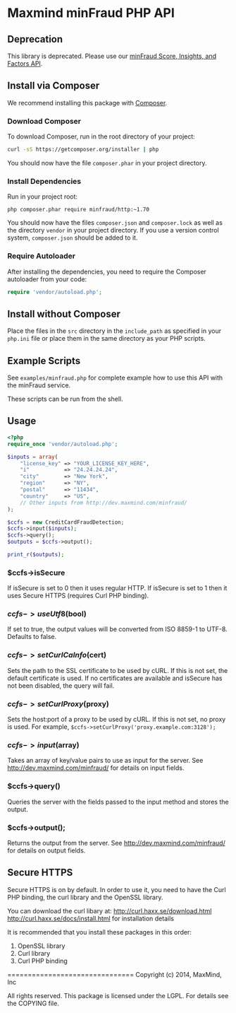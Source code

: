 # Maxmind minFraud PHP API #

## Deprecation ##

This library is deprecated. Please use our [minFraud Score, Insights, and
Factors API](https://github.com/maxmind/minfraud-api-php).

## Install via Composer ##

We recommend installing this package with [Composer](http://getcomposer.org/).

### Download Composer ###

To download Composer, run in the root directory of your project:

```bash
curl -sS https://getcomposer.org/installer | php
```

You should now have the file `composer.phar` in your project directory.

### Install Dependencies ###

Run in your project root:

```
php composer.phar require minfraud/http:~1.70
```

You should now have the files `composer.json` and `composer.lock` as well as
the directory `vendor` in your project directory. If you use a version control
system, `composer.json` should be added to it.

### Require Autoloader ###

After installing the dependencies, you need to require the Composer autoloader
from your code:

```php
require 'vendor/autoload.php';
```

## Install without Composer ##

Place the files in the `src` directory in the `include_path` as specified in
your `php.ini` file or place them in the same directory as your PHP scripts.

## Example Scripts ##

See `examples/minfraud.php` for complete example how to use this API with the
minFraud service.

These scripts can be run from the shell.

## Usage ##

```php
<?php
require_once 'vendor/autoload.php';

$inputs = array(
    "license_key" => "YOUR_LICENSE_KEY_HERE",
    "i"           => "24.24.24.24",
    "city"        => "New York",
    "region"      => "NY",
    "postal"      => "11434",
    "country"     => "US",
    // Other inputs from http://dev.maxmind.com/minfraud/
);

$ccfs = new CreditCardFraudDetection;
$ccfs->input($inputs);
$ccfs->query();
$outputs = $ccfs->output();

print_r($outputs);
```

### $ccfs->isSecure ###

If isSecure is set to 0 then it uses regular HTTP. If isSecure is set to 1
then it uses Secure HTTPS (requires Curl PHP binding).

### $ccfs->useUtf8($bool)

If set to true, the output values will be converted from ISO 8859-1 to UTF-8.
Defaults to false.

### $ccfs->setCurlCaInfo($cert)

Sets the path to the SSL certificate to be used by cURL. If this is not set,
the default certificate is used. If no certificates are available and isSecure
has not been disabled, the query will fail.

### $ccfs->setCurlProxy($proxy)

Sets the host:port of a proxy to be used by cURL. If this is not set,
no proxy is used. For example, `$ccfs->setCurlProxy('proxy.example.com:3128');`

### $ccfs->input($array) ###

Takes an array of key/value pairs to use as input for the server. See
http://dev.maxmind.com/minfraud/ for details on input fields.

### $ccfs->query() ###

Queries the server with the fields passed to the input method
and stores the output.

### $ccfs->output();

Returns the output from the server. See http://dev.maxmind.com/minfraud/
for details on output fields.

## Secure HTTPS ##

Secure HTTPS is on by default. In order to use it, you need to have
the Curl PHP binding, the curl library and the OpenSSL library.

You can download the curl libary at:
http://curl.haxx.se/download.html
http://curl.haxx.se/docs/install.html for installation details

It is recommended that you install these packages in this order:

1. OpenSSL library
2. Curl library
3. Curl PHP binding

===============================
Copyright (c) 2014, MaxMind, Inc

All rights reserved.  This package is licensed under the LGPL.  For details
see the COPYING file.
